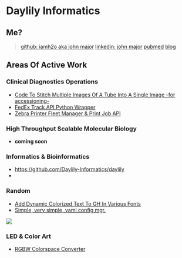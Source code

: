 # Daylily Informatics

## Me?

> [github: iamh2o aka john major](https://github.com/iamh2o)
> [linkedin: john major](https://linkedin.com/in/john--major)
> [pubmed](https://pubmed.ncbi.nlm.nih.gov/?term=John%20Major%5BAuthor%5D)
> [blog](https://daylily-informatics.github.io/)
 
## Areas Of Active Work

### Clinical Diagnostics Operations
* [Code To Stitch Multiple Images Of A Tube Into A Single Image -for accessioning-](https://github.com/Daylily-Informatics/img_stitcher_day)
* [FedEx Track API Python Wrapper](https://github.com/Daylily-Informatics/fedex_tracking_day)
* [Zebra Printer Fleet Manager & Print Job API](https://github.com/Daylily-Informatics/zebra_day)
  
### High Throughput Scalable Molecular Biology
* __coming soon__

### Informatics & Bioinformatics
* https://github.com/Daylily-Informatics/daylily
* 
### Random

* [Add Dynamic Colorized Text To GH In Various Fonts](https://github.com/Daylily-Informatics/github_markdown_text_colorizer )
* [Simple, very simple, yaml config mgr.](https://github.com/Daylily-Informatics/yaml_config_day)
 <img src="http://flux.glass/format_gh_text?txt=check+these+zeros+00000&bg_color=%232c212c&txt_color=%235cfd30&font=Monoid-Regular-HalfTight-Dollar-0-1-l&font_size=14&width=75&ret_type=img" />
  
### LED & Color Art
* [RGBW Colorspace Converter](https://github.com/iamh2o/rgbw_colorspace_converter)
